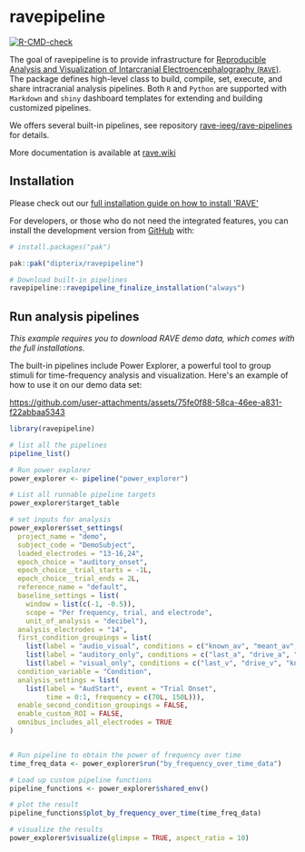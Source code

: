 
# ravepipeline

<!-- badges: start -->
[![R-CMD-check](https://github.com/dipterix/ravepipeline/actions/workflows/R-CMD-check.yaml/badge.svg)](https://github.com/dipterix/ravepipeline/actions/workflows/R-CMD-check.yaml)
<!-- badges: end -->

The goal of ravepipeline is to provide infrastructure for [Reproducible Analysis and Visualization of Intarcranial Electroencephalography (`RAVE`)](https://rave.wiki). The package defines high-level class to build, compile, set, execute, and share intracranial analysis pipelines. Both `R` and `Python` are supported with `Markdown` and `shiny` dashboard templates for extending and building customized pipelines.

We offers several built-in pipelines, see repository [rave-ieeg/rave-pipelines](https://github.com/rave-ieeg/rave-pipelines) for details.

More documentation is available at [rave.wiki](https://rave.wiki)

## Installation

Please check out our [full installation guide on how to install 'RAVE'](https://rave.wiki/posts/installation/installation.html)

For developers, or those who do not need the integrated features, you can install the development version from [GitHub](https://github.com/dipterix/ravepipeline) with:

``` r
# install.packages("pak")

pak::pak("dipterix/ravepipeline")

# Download built-in pipelines
ravepipeline::ravepipeline_finalize_installation("always")
```

## Run analysis pipelines

_This example requires you to download RAVE demo data, which comes with the full installations._

The built-in pipelines include Power Explorer, a powerful tool to group stimuli for time-frequency analysis and visualization. Here's an example of how to use it on our demo data set:



https://github.com/user-attachments/assets/75fe0f88-58ca-46ee-a831-f22abbaa5343



``` r
library(ravepipeline)

# list all the pipelines
pipeline_list()

# Run power explorer
power_explorer <- pipeline("power_explorer")

# List all runnable pipeline targets
power_explorer$target_table

# set inputs for analysis
power_explorer$set_settings(
  project_name = "demo", 
  subject_code = "DemoSubject", 
  loaded_electrodes = "13-16,24", 
  epoch_choice = "auditory_onset", 
  epoch_choice__trial_starts = -1L, 
  epoch_choice__trial_ends = 2L, 
  reference_name = "default", 
  baseline_settings = list(
    window = list(c(-1, -0.5)),
    scope = "Per frequency, trial, and electrode", 
    unit_of_analysis = "decibel"), 
  analysis_electrodes = "14", 
  first_condition_groupings = list(
    list(label = "audio_visual", conditions = c("known_av", "meant_av", "last_av", "drive_av")),
    list(label = "auditory_only", conditions = c("last_a", "drive_a", "known_a", "meant_a")), 
    list(label = "visual_only", conditions = c("last_v", "drive_v", "known_v", "meant_v"))), 
  condition_variable = "Condition", 
  analysis_settings = list(
    list(label = "AudStart", event = "Trial Onset", 
         time = 0:1, frequency = c(70L, 150L))),
  enable_second_condition_groupings = FALSE, 
  enable_custom_ROI = FALSE, 
  omnibus_includes_all_electrodes = TRUE
)


# Run pipeline to obtain the power of frequency over time
time_freq_data <- power_explorer$run("by_frequency_over_time_data")

# Load up custom pipeline functions
pipeline_functions <- power_explorer$shared_env()

# plot the result
pipeline_functions$plot_by_frequency_over_time(time_freq_data)

# visualize the results
power_explorer$visualize(glimpse = TRUE, aspect_ratio = 10)
```

